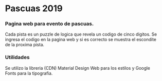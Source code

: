 # Pascuas 2019

### Pagina web para evento de pascuas. 

Cada pista es un puzzle de logica que revela un codigo de cinco digitos. Se ingresa el codigo en la pagina web y si es correcto se muestra el escondite de la proxima pista.

### Utilidades

Se utilizo la libreria (CDN) Material Design Web para los estilos y Google Fonts para la tipografia.
